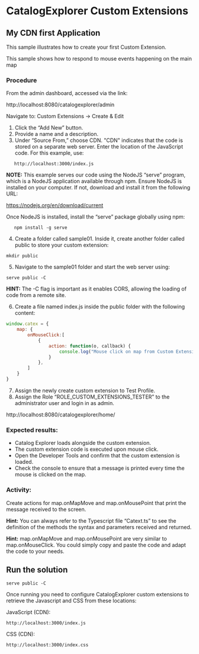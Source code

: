 # CatalogExplorer Custom Extensions
## My CDN first Application

This sample illustrates how to create your first Custom Extension.

This sample shows how to respond to mouse events happening on the main map

### Procedure

From the admin dashboard, accessed via the link:

http://localhost:8080/catalogexplorer/admin

Navigate to:
Custom Extensions -> Create & Edit
1. Click the “Add New” button.
2. Provide a name and a description.
3. Under “Source From,” choose CDN.
   "CDN" indicates that the code is stored on a separate web server.
   Enter the location of the JavaScript code. For this example, use:
```
   http://localhost:3000/index.js
```

   <strong>NOTE:</strong> This example serves our code using the NodeJS “serve” program, which is a NodeJS
   application available through npm. Ensure NodeJS is installed on your computer. If not, download
   and install it from the following URL:

https://nodejs.org/en/download/current

   Once NodeJS is installed, install the “serve” package globally using npm:
```shell
   npm install -g serve
```
4. Create a folder called sample01. Inside it, create another folder called public to store your custom
   extension:
```shell
mkdir public
```
5. Navigate to the sample01 folder and start the web server using:
```shell
serve public -C
```
   
<strong>HINT:</strong> The -C flag is important as it enables CORS, allowing the loading of code from a remote site.


6. Create a file named index.js inside the public folder with the following content:


```JavaScript
window.catex = {
    map: {
        onMouseClick:[
            {
                action: function(o, callback) {
                    console.log("Mouse click on map from Custom Extension CDN!!:", o);
                }
            },
        ]
    }
}
```

7. Assign the newly create custom extension to Test Profile.
8. Assign the Role “ROLE_CUSTOM_EXTENSIONS_TESTER” to the administrator user and login in as
   admin.

http://localhost:8080/catalogexplorer/home/

### Expected results:
   * Catalog Explorer loads alongside the custom extension.
   * The custom extension code is executed upon mouse click.
   * Open the Developer Tools and confirm that the custom extension is loaded.
   * Check the console to ensure that a message is printed every time the mouse is clicked on the
   map.
### Activity:
   Create actions for map.onMapMove and map.onMousePoint that print the message received to the
   screen.

<strong>Hint:</strong> You can always refer to the Typescript file “Catext.ts” to see the definition of the methods the syntax
   and parameters received and returned.

<strong>Hint:</strong> map.onMapMove and map.onMousePoint are very similar to map.onMouseClick. You could
   simply copy and paste the code and adapt the code to your needs.


## Run the solution

```shell
serve public -C
```

Once running you need to configure CatalogExplorer custom extensions to retrieve the Javascript and CSS from these locations:

JavaScript (CDN):
```
http://localhost:3000/index.js
```

CSS (CDN):
```
http://localhost:3000/index.css
```

